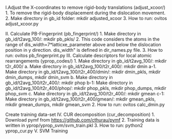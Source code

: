 I.Adjust the X-coordinates to remove rigid-body translations (adjust_xcoor/)
	1. To remove the rigid-body displacement during the dislocation movement.
	2. Make directory in gb_id folder: mkdir adjusted_xcoor
	3. How to run: ovitos adjust_xcoor.py

II. Calculate PB-Fingerprint (pb_fingerprint/)
	1. Make directory in gb_id/t2avg_100/: mkdir pb_pkls/ 
	2. This code considers the atoms in the range of dis_width=7*latticxe_parameter above and below the dislocation position in y direction. dis_width" is defined in dir_names.py file.
	3. How to run: ovitos pb_fingerprint.py
III. Calculate descriptors for local atomic rearrangements (yprop_codes/)
	1. Make directory in gb_id/t2avg_100/: mkdir t2r_400/
		a. Make directory in gb_id/t2avg_100/t2r_400/: mkdir dmin
			a-1. Make directory in gb_id/t2avg_100/t2r_400/dmin/: mkdir dmin_pkls, mkdir dmin_dumps, mkdir dmin_svm
		b. Make directory in gb_id/t2avg_100/t2r_400/: mkdir phop
			b-1: Make directory in gb_id/t2avg_100/t2r_400/phop/: mkdir phop_pkls, mkdir phop_dumps, mkdir phop_svm
		c. Make directory in gb_id/t2avg_100/t2r_400/: mkdir gmean
			c-1: Make directory in gb_id/t2avg_100/t2r_400/gmean/: mkdir gmean_pkls, mkdir gmean_dumps, mkdir gmean_svm
	2. How to run: ovitos calc_dmin.py

Create training data-set
IV. CUR decomposition (cur_decomposition)
	1. Download pymf from https://github.com/cthurau/pymf
	2. Training data is written in yprop/yprop_svm/svm_train.pkl
	3. How to run: python2 yprop_cur.py
V. SVM Training




